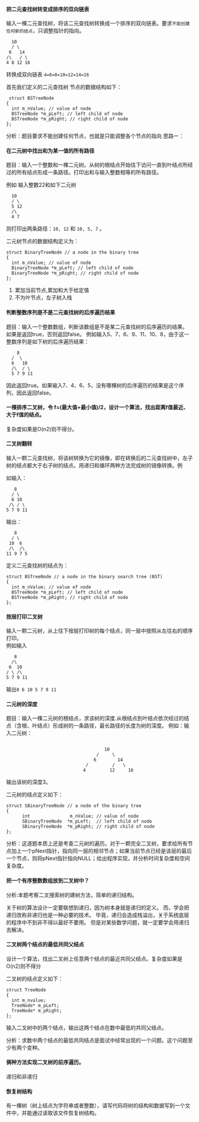 


#### 把二元查找树转变成排序的双向链表

输入一棵二元查找树，将该二元查找树转换成一个排序的双向链表。要求`不能创建任何新的结点`，只调整指针的指向。

```   
  10
  / \
 6   14
/\   / \
4 8 12 16
```   

转换成双向链表 `4=6=8=10=12=14=16`
   
首先我们定义的二元查找树 节点的数据结构如下：
```
 struct BSTreeNode
{
  int m_nValue; // value of node
  BSTreeNode *m_pLeft; // left child of node
  BSTreeNode *m_pRight; // right child of node
};
```

分析：题目要求不能创建任何节点，也就是只能调整各个节点的指向
思路一：



#### 在二元树中找出和为某一值的所有路径

题目：输入一个整数和一棵二元树。从树的根结点开始往下访问一直到叶结点所经过的所有结点形成一条路径。打印出和与输入整数相等的所有路径。

例如 输入整数22和如下二元树
```
  10   
  / \   
  5 12   
  /\   
  4 7
```
则打印出两条路径：`10, 12` 和 `10, 5, 7` 。

二元树节点的数据结构定义为：

```
struct BinaryTreeNode // a node in the binary tree
{
  int m_nValue; // value of node
  BinaryTreeNode *m_pLeft; // left child of node
  BinaryTreeNode *m_pRight; // right child of node
};
```

1. 累加当前节点,累加和大于给定值
2. 不为叶节点，左子树入栈



#### 判断整数序列是不是二元查找树的后序遍历结果

题目：输入一个整数数组，判断该数组是不是某二元查找树的后序遍历的结果。
如果是返回true，否则返回false。
例如输入5、7、6、9、11、10、8，由于这一整数序列是如下树的后序遍历结果：
```
    8
  /  \
  6   10
  /\  / \
  5 7 9 11
```
因此返回true。如果输入7、4、6、5，没有哪棵树的后序遍历的结果是这个序列，因此返回false。




#### 一棵排序二叉树，令 f=(最大值+最小值)/2，设计一个算法，找出距离f值最近、大于f值的结点。
复杂度如果是O(n2)则不得分。




#### 二叉树翻转

输入一颗二元查找树，将该树转换为它的镜像，即在转换后的二元查找树中，左子树的结点都大于右子树的结点。用递归和循环两种方法完成树的镜像转换。例

如输入：
```
   8
  / \
  6 10
 /\ / \
5 7 9 11
```
输出：

```
   8
  / \
 10  6
 /\  /\
11 9 7 5
```
定义二元查找树的结点为：
```
struct BSTreeNode // a node in the binary search tree (BST)
{
  int m_nValue; // value of node
  BSTreeNode *m_pLeft; // left child of node
  BSTreeNode *m_pRight; // right child of node
};
```


#### 按层打印二叉树

输入一颗二元树，从上往下按层打印树的每个结点，同一层中按照从左往右的顺序打印。   
例如输入

```
   8
  /\
 6  10
/ \ /\
5 7 9 11
```

输出`8 6 10 5 7 9 11`


 

#### 二元树的深度

题目：输入一棵二元树的根结点，求该树的深度.从根结点到叶结点依次经过的结点（含根、叶结点）形成树的一条路径，最长路径的长度为树的深度。
例如：输入二元树：
```

                                     10
                                  /     \
                                 6        14
                              /         /   \
                             4         12     16
```

输出该树的深度3。

二元树的结点定义如下：
```
struct SBinaryTreeNode // a node of the binary tree
{
      int               m_nValue; // value of node
      SBinaryTreeNode  *m_pLeft;  // left child of node
      SBinaryTreeNode  *m_pRight; // right child of node
};
```

分析：这道题本质上还是考查二元树的遍历。对于一颗完全二叉树，要求给所有节点加上一个pNext指针，指向同一层的相邻节点；如果当前节点已经是该层的最后一个节点，则将pNext指针指向NULL；给出程序实现，并分析时间复杂度和空间复杂度。
 


#### 把一个有序整数数组放到二叉树中？

分析:本题考察二叉搜索树的建树方法，简单的递归结构。

关于树的算法设计一定要联想到递归，因为树本身就是递归的定义。
而，学会把递归改称非递归也是一种必要的技术。
毕竟，递归会造成栈溢出，关于系统底层的程序中不到非不得以最好不要用。
但是对某些数学问题，就一定要学会用递归去解决。



#### 二叉树两个结点的最低共同父结点

设计一个算法，找出二叉树上任意两个结点的最近共同父结点。复杂度如果是O(n2)则不得分

二叉树的结点定义如下：

```
struct TreeNode
{
  int m_nvalue;
  TreeNode* m_pLeft;
  TreeNode* m_pRight;
};
```

输入二叉树中的两个结点，输出这两个结点在数中最低的共同父结点。

分析：求数中两个结点的最低共同结点是面试中经常出现的一个问题。这个问题至少有两个变种。




#### 俩种方法实现二叉树的前序遍历。

递归和非递归


#### 恢复树结构

有一棵树（树上结点为字符串或者整数），请写代码将树的结构和数据写到一个文件中，并能通过读取该文件恢复树结构。






